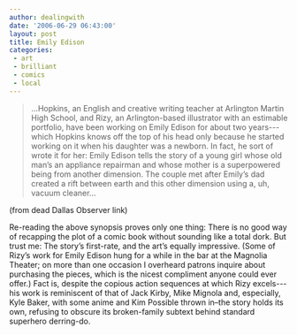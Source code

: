 ```yaml
---
author: dealingwith
date: '2006-06-29 06:43:00'
layout: post
title: Emily Edison
categories:
 - art
 - brilliant
 - comics
 - local
---
```


> ...Hopkins, an English and creative writing teacher at Arlington Martin High School, and Rizy, an Arlington-based illustrator with an estimable portfolio, have been working on Emily Edison for about two years---which Hopkins knows off the top of his head only because he started working on it when his daughter was a newborn. In fact, he sort of wrote it for her: Emily Edison tells the story of a young girl whose old man’s an appliance repairman and whose mother is a superpowered being from another dimension. The couple met after Emily’s dad created a rift between earth and this other dimension using a, uh, vacuum cleaner...

(from dead Dallas Observer link)

Re-reading the above synopsis proves only one thing: There is no good way of recapping the plot of a comic book without sounding like a total dork. But trust me: The story’s first-rate, and the art’s equally impressive. (Some of Rizy’s work for Emily Edison hung for a while in the bar at the Magnolia Theater; on more than one occasion I overheard patrons inquire about purchasing the pieces, which is the nicest compliment anyone could ever offer.) Fact is, despite the copious action sequences at which Rizy excels---his work is reminiscent of that of Jack Kirby, Mike Mignola and, especially, Kyle Baker, with some anime and Kim Possible thrown in–the story holds its own, refusing to obscure its broken-family subtext behind standard superhero derring-do.

